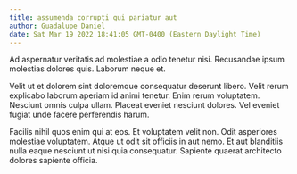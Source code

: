 ```yaml
---
title: assumenda corrupti qui pariatur aut
author: Guadalupe Daniel
date: Sat Mar 19 2022 18:41:05 GMT-0400 (Eastern Daylight Time)
---
```

Ad aspernatur veritatis ad molestiae a odio tenetur nisi. Recusandae ipsum molestias dolores quis. Laborum neque et.

 Velit ut et dolorem sint doloremque consequatur deserunt libero. Velit rerum explicabo laborum aperiam id animi tenetur. Enim rerum voluptatem. Nesciunt omnis culpa ullam. Placeat eveniet nesciunt dolores. Vel eveniet fugiat unde facere perferendis harum.

 Facilis nihil quos enim qui at eos. Et voluptatem velit non. Odit asperiores molestiae voluptatem. Atque ut odit sit officiis in aut nemo. Et aut blanditiis nulla eaque nesciunt ut nisi quia consequatur. Sapiente quaerat architecto dolores sapiente officia.